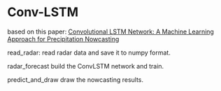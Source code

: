 # Conv-LSTM
based on this paper: [Convolutional LSTM Network: A Machine Learning Approach for Precipitation Nowcasting](https://arxiv.org/abs/1506.04214)

read_radar: read radar data and save it to numpy format.

radar_forecast build the ConvLSTM network and train.

predict_and_draw draw the nowcasting results.
